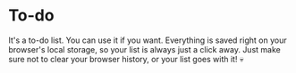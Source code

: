 # To-do
It's a to-do list. You can use it if you want. Everything is saved right on your browser's local storage, so your list is always just a click away. Just make sure not to clear your browser history, or your list goes with it! 💀
